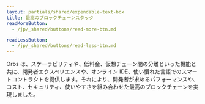 ```yaml
---
layout: partials/shared/expendable-text-box
title: 最高のブロックチェーンスタック
readMoreButton:
  - /jp/_shared/buttons/read-more-btn.md

readLessButton:
  - /jp/_shared/buttons/read-less-btn.md
---
```


Orbs は、スケーラビリティや、低料金、仮想チェーン間の分離といった機能と共に、開発者エクスペリエンスや、オンライン IDE、使い慣れた言語でのスマートコントラクトを提供します。それにより、開発者が求めるパフォーマンスや、コスト、セキュリティ、使いやすさを組み合わせた最高のブロックチェーンを実現しました。
